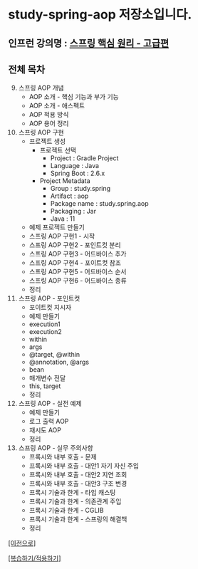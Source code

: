 # study-spring-aop 저장소입니다.

## 인프런 강의명 : [스프링 핵심 원리 - 고급편](https://www.inflearn.com/course/%EC%8A%A4%ED%94%84%EB%A7%81-%ED%95%B5%EC%8B%AC-%EC%9B%90%EB%A6%AC-%EA%B3%A0%EA%B8%89%ED%8E%B8)

## 전체 목차
9. 스프링 AOP 개념
    - AOP 소개 - 핵심 기능과 부가 기능
    - AOP 소개 - 애스펙트
    - AOP 적용 방식
    - AOP 용어 정리
10. 스프링 AOP 구현
    - 프로젝트 생성
        - 프로젝트 선택
            - Project : Gradle Project
            - Language : Java
            - Spring Boot : 2.6.x
        - Project Metadata
            - Group : study.spring
            - Artifact : aop
            - Package name : study.spring.aop
            - Packaging : Jar
            - Java : 11
    - 예제 프로젝트 만들기
    - 스프링 AOP 구현1 - 시작
    - 스프링 AOP 구현2 - 포인트컷 분리
    - 스프링 AOP 구현3 - 어드바이스 추가
    - 스프링 AOP 구현4 - 포이트컷 참조
    - 스프링 AOP 구현5 - 어드바이스 순서
    - 스프링 AOP 구현6 - 어드바이스 종류
    - 정리
11. 스프링 AOP - 포인트컷
    - 포이트컷 지시자
    - 예제 만들기
    - execution1
    - execution2
    - within
    - args
    - @target, @within
    - @annotation, @args
    - bean
    - 매개변수 전달
    - this, target
    - 정리
12. 스프링 AOP - 실전 예제
    - 예제 만들기
    - 로그 출력 AOP
    - 재시도 AOP
    - 정리
13. 스프링 AOP - 실무 주의사항
    - 프록시와 내부 호출 - 문제
    - 프록시와 내부 호출 - 대안1 자기 자신 주입
    - 프록시와 내부 호출 - 대안2 지연 조회
    - 프록시와 내부 호출 - 대안3 구조 변경
    - 프록시 기술과 한계 - 타입 캐스팅
    - 프록시 기술과 한계 - 의존관계 주입
    - 프록시 기술과 한계 - CGLIB
    - 프록시 기술과 한계 - 스프링의 해결책
    - 정리

[[이전으로]](https://github.com/heechul90/study-spring-proxy)

[[복습하기/적용하기]](https://github.com/heechul90/project-hellcoding)
